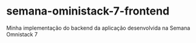 # semana-oministack-7-frontend
Minha implementação do backend da aplicação desenvolvida na Semana Omnistack 7
